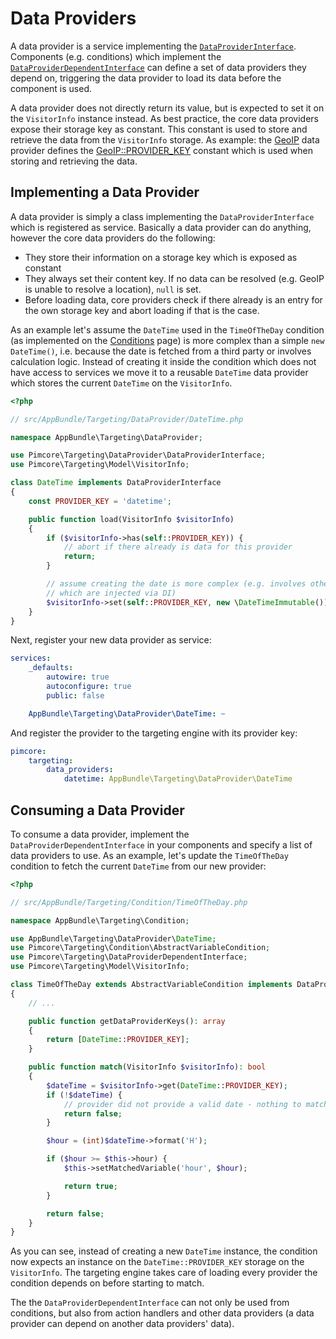# Data Providers

A data provider is a service implementing the [`DataProviderInterface`](https://github.com/pimcore/pimcore/blob/master/pimcore/lib/Pimcore/Targeting/DataProvider/DataProviderInterface.php).
Components (e.g. conditions) which implement the [`DataProviderDependentInterface`](https://github.com/pimcore/pimcore/blob/master/pimcore/lib/Pimcore/Targeting/DataProviderDependentInterface.php)
can define a set of data providers they depend on, triggering the data provider to load its data before the component
is used.

A data provider does not directly return its value, but is expected to set it on the `VisitorInfo` instance instead. As
best practice, the core data providers expose their storage key as constant. This constant is used to store and retrieve
the data from the `VisitorInfo` storage. As example: the [GeoIP](https://github.com/pimcore/pimcore/blob/master/pimcore/lib/Pimcore/Targeting/DataProvider/GeoIp.php)
data provider defines the [GeoIP::PROVIDER_KEY](https://github.com/pimcore/pimcore/blob/master/pimcore/lib/Pimcore/Targeting/DataProvider/GeoIp.php#L28)
constant which is used when storing and retrieving the data.

## Implementing a Data Provider

A data provider is simply a class implementing the `DataProviderInterface` which is registered as service. Basically a
data provider can do anything, however the core data providers do the following:

* They store their information on a storage key which is exposed as constant
* They always set their content key. If no data can be resolved (e.g. GeoIP is unable to resolve a location), `null` is set.
* Before loading data, core providers check if there already is an entry for the own storage key and abort loading if that
 is the case.

As an example let's assume the `DateTime` used in the `TimeOfTheDay` condition (as implemented on the [Conditions](./03_Conditions.md)
page) is more complex than a simple `new DateTime()`, i.e. because the date is fetched from a third party or involves
calculation logic. Instead of creating it inside the condition which does not have access to services we move it to a
reusable `DateTime` data provider which stores the current `DateTime` on the `VisitorInfo`.

```php
<?php

// src/AppBundle/Targeting/DataProvider/DateTime.php

namespace AppBundle\Targeting\DataProvider;

use Pimcore\Targeting\DataProvider\DataProviderInterface;
use Pimcore\Targeting\Model\VisitorInfo;

class DateTime implements DataProviderInterface
{
    const PROVIDER_KEY = 'datetime';

    public function load(VisitorInfo $visitorInfo)
    {
        if ($visitorInfo->has(self::PROVIDER_KEY)) {
            // abort if there already is data for this provider 
            return;
        }

        // assume creating the date is more complex (e.g. involves other services
        // which are injected via DI)
        $visitorInfo->set(self::PROVIDER_KEY, new \DateTimeImmutable());
    }
}
```

Next, register your new data provider as service:

```yaml
services:
    _defaults:
        autowire: true
        autoconfigure: true
        public: false

    AppBundle\Targeting\DataProvider\DateTime: ~
```

And register the provider to the targeting engine with its provider key:

```yaml
pimcore:
    targeting:
        data_providers:
            datetime: AppBundle\Targeting\DataProvider\DateTime
```


## Consuming a Data Provider

To consume a data provider, implement the `DataProviderDependentInterface` in your components and specify a list of data
providers to use. As an example, let's update the `TimeOfTheDay` condition to fetch the current `DateTime` from our new
provider:

```php
<?php

// src/AppBundle/Targeting/Condition/TimeOfTheDay.php

namespace AppBundle\Targeting\Condition;

use AppBundle\Targeting\DataProvider\DateTime;
use Pimcore\Targeting\Condition\AbstractVariableCondition;
use Pimcore\Targeting\DataProviderDependentInterface;
use Pimcore\Targeting\Model\VisitorInfo;

class TimeOfTheDay extends AbstractVariableCondition implements DataProviderDependentInterface
{
    // ...

    public function getDataProviderKeys(): array
    {
        return [DateTime::PROVIDER_KEY];
    }

    public function match(VisitorInfo $visitorInfo): bool
    {
        $dateTime = $visitorInfo->get(DateTime::PROVIDER_KEY);
        if (!$dateTime) {
            // provider did not provide a valid date - nothing to match against
            return false;
        }

        $hour = (int)$dateTime->format('H');

        if ($hour >= $this->hour) {
            $this->setMatchedVariable('hour', $hour);

            return true;
        }

        return false;
    }
}
```

As you can see, instead of creating a new `DateTime` instance, the condition now expects an instance on the `DateTime::PROVIDER_KEY`
storage on the `VisitorInfo`. The targeting engine takes care of loading every provider the condition depends on before
starting to match. 

The the `DataProviderDependentInterface` can not only be used from conditions, but also from action handlers and other 
data providers (a data provider can depend on another data providers' data).
